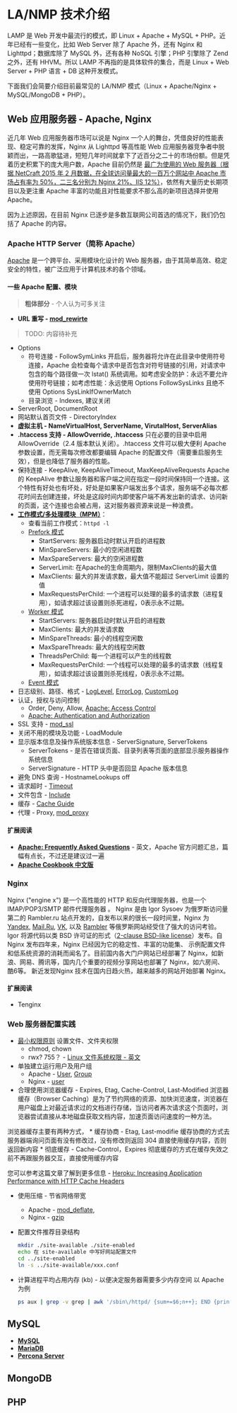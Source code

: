 # LA/NMP 技术介绍

LAMP 是 Web 开发中最流行的模式，即 Linux + Apache + MySQL + PHP。近年已经有一些变化，比如 Web Server 除了 Apache 外，还有 Nginx 和 Lighttpd；数据库除了 MySQL 外，还有各种 NoSQL 引擎；PHP 引擎除了 Zend 之外，还有 HHVM。所以 LAMP 不再指的是具体软件的集合，而是 Linux + Web Server + PHP 语言 + DB 这种开发模式。

下面我们会简要介绍目前最常见的 LA/NMP 模式（Linux + Apache/Nginx + MySQL/MongoDB + PHP）。

## Web 应用服务器 - Apache, Nginx

近几年 Web 应用服务器市场可以说是 Nginx 一个人的舞台，凭借良好的性能表现、稳定可靠的发挥，Nginx 从 Lighttpd 等高性能 Web 应用服务器竞争者中脱颖而出，一路高歌猛进，短短几年时间就拿下了近百分之二十的市场份额。但是凭着历史积累下的庞大用户数，Apache 目前仍然是 [最广为使用的 Web 服务器（根据 NetCraft 2015 年 2 月数据，在全球访问量最大的一百万个网站中 Apache 市场占有率为 50%，二三名分别为 Nginx 21%、IIS 12%）](http://news.netcraft.com/archives/2015/02/24/february-2015-web-server-survey.html)，依然有大量历史长期项目以及更注重 Apache 丰富的功能且对性能要求不那么高的新项目选择并使用 Apache。

因为上述原因，在目前 Nginx 已逐步是多数互联网公司首选的情况下，我们仍包括了 Apache 的内容。

### Apache HTTP Server（简称 Apache）
[Apache](http://httpd.apache.org/) 是一个跨平台、采用模块化设计的 Web 服务器，由于其简单高效、稳定安全的特性，被广泛应用于计算机技术的各个领域。

#### 一些 Apache 配置、模块

> **粗体部分** - 个人认为可多关注

* **URL 重写 - [mod_rewirte](http://httpd.apache.org/docs/2.4/rewrite/)**
> TODO: 内容待补充
* Options
    * 符号连接 - FollowSymLinks
     开启后，服务器将允许在此目录中使用符号连接，Apache 会检查每个请求中是否包含对符号链接的引用，对请求中包含的每个路径做一次 lstat() 系统调用。如考虑安全防护：永远不要允许使用符号链接；如考虑性能：永远使用 Options FollowSysLinks 且绝不使用 Options SysLinkIfOwnerMatch
    * 目录浏览 - Indexes, 建议关闭
* ServerRoot, DocumentRoot
* 网站默认首页文件 - DirectoryIndex
* **虚拟主机 - NameVirtualHost, ServerName, VirutalHost, ServerAlias**
* **.htaccess 支持 - AllowOverride, .htaccess**
 只在必要的目录中启用 AllowOverride（2.4 版本默认关闭）。.htaccess 文件可以极大便利 Apache 参数设置，而无需每次修改都要编辑 Apache 的配置文件（需要重启服务生效），但是也降低了服务器的性能。
* 保持连接 - KeepAlive, KeepAliveTimeout, MaxKeepAliveRequests
 Apache 的 KeepAlive 参数让服务器和客户端之间在指定一段时间保持同一个连接。这个特性有好处也有坏处，好处是如果客户端发出多个请求，服务端不必每次都花时间去创建连接，坏处是这段时间内即使客户端不再发出新的请求、访问新的页面，这个连接也会被占用，这对服务器资源来说是一种浪费。
* [**工作模式/多处理模块（MPM）**](http://httpd.apache.org/docs/2.4/mpm.html)：
    * 查看当前工作模式：`httpd -l`
    * [Prefork 模式](http://httpd.apache.org/docs/2.4/mod/prefork.html)
        - StartServers: 服务器启动时默认开启的进程数
        - MinSpareServers: 最小的空闲进程数
        - MaxSpareServers: 最大的空闲进程数
        - ServerLimit: 在Apache的生命周期内，限制MaxClients的最大值
        - MaxClients: 最大的并发请求数，最大值不能超过 ServerLimit 设置的值
        - MaxRequestsPerChild: 一个进程可以处理的最多的请求数（进程复用），如请求超过该设置则杀死进程，0表示永不过期。
    * [Worker 模式](http://httpd.apache.org/docs/2.4/mod/worker.html)
        - StartServers: 服务器启动时默认开启的进程数
        - MaxClients: 最大的并发请求数
        - MinSpareThreads: 最小的线程空闲数
        - MaxSpareThreads: 最大的线程空闲数
        - ThreadsPerChild: 每一个进程可以产生的线程数
        - MaxRequestsPerChild: 一个线程可以处理的最多的请求数（线程复用），如请求超过该设置则杀死线程，0表示永不过期。
    * [Event 模式](http://httpd.apache.org/docs/2.4/mod/event.html)
* 日志级别、路径、格式 - [LogLevel](http://httpd.apache.org/docs/2.4mod/core.html#loglevel), [ErrorLog](http://httpd.apache.org/docs/2.4/mod/core.html#errorlog), [CustomLog](http://httpd.apache.org/docs/2.4/mod/mod_log_config.html#customlog)
* 认证，授权与访问控制
    * Order, Deny, Allow, [Apache: Access Control](http://httpd.apache.org/docs/2.4/howto/access.html)
    * [Apache: Authentication and Authorization](http://httpd.apache.org/docs/2.4/howto/auth.html)
* SSL 支持 - [mod_ssl](http://httpd.apache.org/docs/2.4/mod/mod_ssl.html)
* 关闭不用的模块及功能 - LoadModule
* 显示版本信息及操作系统版本信息 - ServerSignature, ServerTokens
    * ServerTokens - 是否在错误页面、目录列表等页面的底部显示服务器操作系统信息
    * ServerSignature - HTTP 头中是否回显 Apache 版本信息
* 避免 DNS 查询 - HostnameLookups off
* 请求超时 - [Timeout](http://httpd.apache.org/docs/2.4/mod/core.html#timeout)
* 文件包含 - [Include](http://httpd.apache.org/docs/2.4/mod/core.html#include)
* 缓存 - [Cache Guide](http://httpd.apache.org/docs/2.4/caching.html)
* 代理 - Proxy, [mod_proxy](http://httpd.apache.org/docs/2.4/mod/mod_proxy.html)

#### 扩展阅读
* [**Apache: Frequently Asked Questions**](http://wiki.apache.org/httpd/FAQ) - 英文，Apache 官方问题汇总，篇幅有点长，不过还是建议过一遍
* [**Apache Cookbook 中文版**](http://book.douban.com/subject/3356185/)


### Nginx

Nginx ("engine x") 是一个高性能的 HTTP 和反向代理服务器，也是一个 IMAP/POP3/SMTP 邮件代理服务器 。 Nginx 是由 Igor Sysoev 为俄罗斯访问量第二的 Rambler.ru 站点开发的，自发布以来的很长一段时间里，Nginx 为 [Yandex](http://www.yandex.ru/), [Mail.Ru](http://mail.ru/), [VK](http://vk.com/), 以及 [Rambler](http://www.rambler.ru/) 等俄罗斯网站经受住了强大的访问考验。Igor 将源代码以类 BSD 许可证的形式（[2-clause BSD-like license](http://nginx.org/LICENSE)）发布。自 Nginx 发布四年来，Nginx 已经因为它的稳定性、丰富的功能集、 示例配置文件和低系统资源的消耗而闻名了。目前国内各大门户网站已经部署了 Nginx，如新浪、网易、腾讯等，国内几个重要的视频分享网站也部署了 Nginx，如六房间、酷6等。 新近发现Nginx 技术在国内日趋火热，越来越多的网站开始部署 Nginx。

#### 扩展阅读
* Tenginx

### Web 服务器配置实践

* [最小权限原则](http://en.wikipedia.org/wiki/Principle_of_least_privilege) 设置文件、文件夹权限
    * chmod, chown
    * rwx? 755？ - [Linux 文件系统权限 - 英文](http://en.wikipedia.org/wiki/File_system_permissions#Notation_of_traditional_Unix_permissions)
* 单独建立运行用户及用户组
    * Apache - [User](http://httpd.apache.org/docs/current/mod/mod_unixd.html#user), [Group](http://httpd.apache.org/docs/current/mod/mod_unixd.html#group)
    * Nginx - [user](http://nginx.org/en/docs/ngx_core_module.html#user)
* 合理使用浏览器缓存 - Expires, Etag, Cache-Control, Last-Modified
 浏览器缓存（Browser Caching）是为了节约网络的资源、加快浏览速度，浏览器在用户磁盘上对最近请求过的文档进行存储，当访问者再次请求这个页面时，浏览器尝试直接从本地磁盘获取文档内容，加速页面访问速度的一种方法。

 浏览器缓存主要有两种方式，
    * 缓存协商 - Etag, Last-modifie
     缓存协商的方式去服务器端询问页面有没有修改过，没有修改则返回 304 直接使用缓存内容，否则返回新内容
    * 彻底缓存 - Cache-Control，Expires
     彻底缓存的方式在缓存失效之前不再跟服务器交互，直接使用缓存内容

 您可以参考这篇文章了解到更多信息 - [Heroku: Increasing Application Performance with HTTP Cache Headers](https://devcenter.heroku.com/articles/increasing-application-performance-with-http-cache-headers#cache-prevention)
* 使用压缩 - 节省网络带宽
    * Apache - [mod_deflate](http://httpd.apache.org/docs/2.4/mod/mod_deflate.html), 
    * Nginx - [gzip](http://nginx.org/en/docs/http/ngx_http_gzip_module.html)
* 配置文件推荐目录结构

    ```sh
    mkdir ./site-available ./site-enabled
    echo 在 site-available 中写好网站配置文件
    cd ../site-enabled
    ln -s ../site-available/xxx.conf
    ```

* 计算进程平均占用内存 (kb) - 以便决定服务器需要多少内存空间
 以 Apache 为例

    ```sh
    ps aux | grep -v grep | awk '/sbin\/httpd/ {sum+=$6;n++}; END {print sum/n}'
    ```

## MySQL

* [**MySQL**](http://www.mysql.com/)
* [**MariaDB**](https://mariadb.org/)
* [**Percona Server**](http://www.percona.com/)

## MongoDB

## PHP

